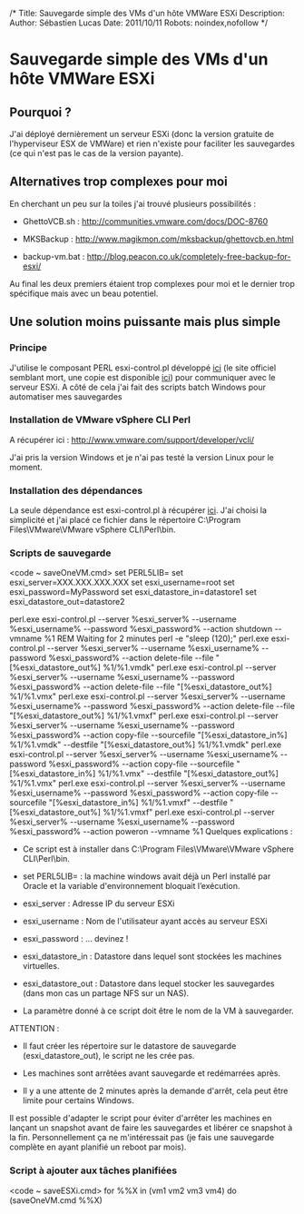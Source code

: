/*
Title: Sauvegarde simple des VMs d'un hôte VMWare ESXi
Description: 
Author: Sébastien Lucas
Date: 2011/10/11
Robots: noindex,nofollow
*/
# Sauvegarde simple des VMs d'un hôte VMWare ESXi

## Pourquoi ?
J'ai déployé dernièrement un serveur ESXi (donc la version gratuite de l'hyperviseur ESX de VMWare) et rien n'existe pour faciliter les sauvegardes (ce qui n'est pas le cas de la version payante).
## Alternatives trop complexes pour moi

En cherchant un peu sur la toiles j'ai trouvé plusieurs possibilités :

*	GhettoVCB.sh : http://communities.vmware.com/docs/DOC-8760

*	MKSBackup : http://www.magikmon.com/mksbackup/ghettovcb.en.html

*	backup-vm.bat : http://blog.peacon.co.uk/completely-free-backup-for-esxi/

Au final les deux premiers étaient trop complexes pour moi et le dernier trop spécifique mais avec un beau potentiel.
## Une solution moins puissante mais plus simple

### Principe
J'utilise le composant PERL esxi-control.pl développé [ici](http://blog.peacon.co.uk/esxi-control-pl-script-vm-actions-on-free-licensed-esxi/) (le site officiel semblant mort, une copie est disponible [ici](/blog/esxi-control)) pour communiquer avec le serveur ESXi. A côté de cela j'ai fait des scripts batch Windows pour automatiser mes sauvegardes
### Installation de VMware vSphere CLI Perl

A récupérer ici : http://www.vmware.com/support/developer/vcli/

J'ai pris la version Windows et je n'ai pas testé la version Linux pour le moment.
### Installation des dépendances

La seule dépendance est esxi-control.pl à récupérer [ici](http://blog.peacon.co.uk/wiki/Esxi-control.pl). J'ai choisi la simplicité et j'ai placé ce fichier dans le répertoire C:\Program Files\VMware\VMware vSphere CLI\Perl\bin.
### Scripts de sauvegarde

<code ~ saveOneVM.cmd>
set PERL5LIB=
set esxi_server=XXX.XXX.XXX.XXX
set esxi_username=root
set esxi_password=MyPassword
set esxi_datastore_in=datastore1
set esxi_datastore_out=datastore2

perl.exe esxi-control.pl --server %esxi_server% --username %esxi_username% --password %esxi_password% --action shutdown --vmname %1
REM Waiting for 2 minutes
perl -e "sleep (120);"
perl.exe esxi-control.pl --server %esxi_server% --username %esxi_username% --password %esxi_password% --action delete-file --file "[%esxi_datastore_out%] %1/%1.vmdk"
perl.exe esxi-control.pl --server %esxi_server% --username %esxi_username% --password %esxi_password% --action delete-file --file "[%esxi_datastore_out%] %1/%1.vmx"
perl.exe esxi-control.pl --server %esxi_server% --username %esxi_username% --password %esxi_password% --action delete-file --file "[%esxi_datastore_out%] %1/%1.vmxf"
perl.exe esxi-control.pl --server %esxi_server% --username %esxi_username% --password %esxi_password% --action copy-file --sourcefile "[%esxi_datastore_in%] %1/%1.vmdk" --destfile "[%esxi_datastore_out%] %1/%1.vmdk"
perl.exe esxi-control.pl --server %esxi_server% --username %esxi_username% --password %esxi_password% --action copy-file --sourcefile "[%esxi_datastore_in%] %1/%1.vmx" --destfile "[%esxi_datastore_out%] %1/%1.vmx"
perl.exe esxi-control.pl --server %esxi_server% --username %esxi_username% --password %esxi_password% --action copy-file --sourcefile "[%esxi_datastore_in%] %1/%1.vmxf" --destfile "[%esxi_datastore_out%] %1/%1.vmxf"
perl.exe esxi-control.pl --server %esxi_server% --username %esxi_username% --password %esxi_password% --action poweron --vmname %1
</code>
Quelques explications :

*	Ce script est à installer dans C:\Program Files\VMware\VMware vSphere CLI\Perl\bin. 

*	set PERL5LIB= : la machine windows avait déjà un Perl installé par Oracle et la variable d'environnement bloquait l’exécution.

*	esxi_server : Adresse IP du serveur ESXi

*	esxi_username : Nom de l'utilisateur ayant accès au serveur ESXi

*	esxi_password : ... devinez !

*	esxi_datastore_in : Datastore dans lequel sont stockées les machines virtuelles.

*	esxi_datastore_out : Datastore dans lequel stocker les sauvegardes (dans mon cas un partage NFS sur un NAS).

*	La paramètre donné à ce script doit être le nom de la VM à sauvegarder.

ATTENTION :

*	Il faut créer les répertoire sur le datastore de sauvegarde (esxi_datastore_out), le script ne les crée pas.

*	Les machines sont arrêtées avant sauvegarde et redémarrées après.

*	Il y a une attente de 2 minutes après la demande d'arrêt, cela peut être limite pour certains Windows.

Il est possible d'adapter le script pour éviter d'arrêter les machines en lançant un snapshot avant de faire les sauvegardes et libérer ce snapshot à la fin. Personnellement ça ne m'intéressait pas (je fais une sauvegarde complète en ayant planifié un reboot par mois).
### Script à ajouter aux tâches planifiées

<code ~ saveESXi.cmd>
for %%X in (vm1 vm2 vm3 vm4) do (saveOneVM.cmd %%X)
</code>





